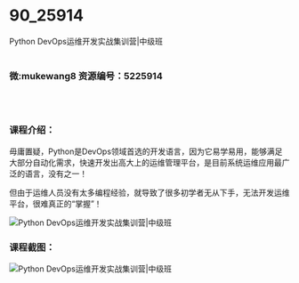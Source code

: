 # 90_25914
Python DevOps运维开发实战集训营|中级班
<br/></br>
<h3>微:mukewang8 资源编号：5225914</h3>
<br/></br>
<h3>课程介绍：</h3>
<p>毋庸置疑，Python是DevOps领域首选的开发语言，因为它易学易用，能够满足大部分自动化需求，快速开发出高大上的运维管理平台，是目前系统运维应用最广泛的语言，没有之一！</p>
<p>但由于运维人员没有太多编程经验，就导致了很多初学者无从下手，无法开发运维平台，很难真正的“掌握”！</p>
<p><img src="https://www.ko996.com/wp-content/uploads/img/2022/08/1-79-300x193.png" alt="Python DevOps运维开发实战集训营|中级班"></p>
<div class="info-desc">
<h3>课程截图：</h3>
<p><img src="https://www.ko996.com/wp-content/uploads/img/2022/08/2-72.png" alt="Python DevOps运维开发实战集训营|中级班"></p>


			
</div>
